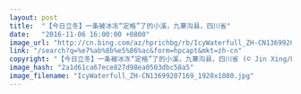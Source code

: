 ```yaml
---
layout: post
title:  "【今日立冬】一条被冰冻“定格”了的小溪，九寨沟县，四川省"
date:   "2016-11-06 16:00:00 +0800"
image_url: "http://cn.bing.com/az/hprichbg/rb/IcyWaterfull_ZH-CN13699207169_1920x1080.jpg"
link: "/search?q=%e7%ab%8b%e5%86%ac&form=hpcapt&mkt=zh-cn"
copyright: "【今日立冬】一条被冰冻“定格”了的小溪，九寨沟县，四川省 (© Jin Xing/Moment/Getty Images)"
image_hash: "2a1d61ca67ece827d98ea0503dbc58a5"
image_filename: "IcyWaterfull_ZH-CN13699207169_1920x1080.jpg"
---
```

